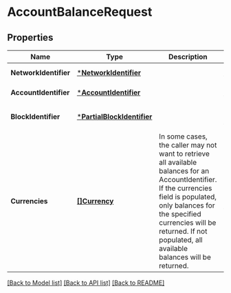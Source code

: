 # AccountBalanceRequest

## Properties
Name | Type | Description | Notes
------------ | ------------- | ------------- | -------------
**NetworkIdentifier** | [***NetworkIdentifier**](NetworkIdentifier.md) |  | [default to null]
**AccountIdentifier** | [***AccountIdentifier**](AccountIdentifier.md) |  | [default to null]
**BlockIdentifier** | [***PartialBlockIdentifier**](PartialBlockIdentifier.md) |  | [optional] [default to null]
**Currencies** | [**[]Currency**](Currency.md) | In some cases, the caller may not want to retrieve all available balances for an AccountIdentifier. If the currencies field is populated, only balances for the specified currencies will be returned. If not populated, all available balances will be returned. | [optional] [default to null]

[[Back to Model list]](../README.md#documentation-for-models) [[Back to API list]](../README.md#documentation-for-api-endpoints) [[Back to README]](../README.md)

